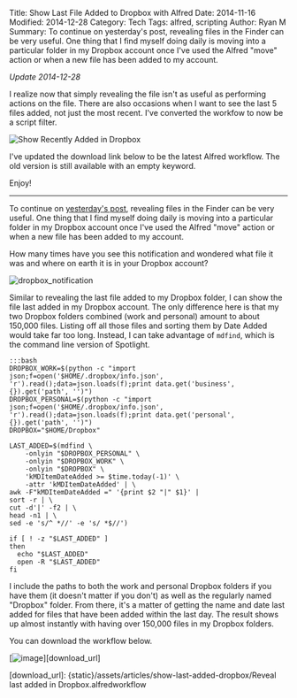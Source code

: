 Title: Show Last File Added to Dropbox with Alfred
Date: 2014-11-16
Modified: 2014-12-28
Category: Tech
Tags: alfred, scripting
Author: Ryan M
Summary: To continue on yesterday's post, revealing files in the Finder can be very useful. One thing that I find myself doing daily is moving into a particular folder in my Dropbox account once I've used the Alfred "move" action or when a new file has been added to my account.

*Update 2014-12-28*

I realize now that simply revealing the file isn't as useful as performing actions on the file. There are also occasions when I want to see the last 5 files added, not just the most recent. I've converted the workfow to now be a script filter.

![Show Recently Added in Dropbox]({static}/assets/articles/show-last-added-dropbox/recentlyadded.png)

I've updated the download link below to be the latest Alfred workflow. The old version is still available with an empty keyword. 

Enjoy!

----


To continue on [yesterday's post][yesterday], revealing files in the Finder can be very useful. One thing that I find myself doing daily is moving into a particular folder in my Dropbox account once I've used the Alfred "move" action or when a new file has been added to my account.

How many times have you see this notification and wondered what file it was and where on earth it is in your Dropbox account?

![dropbox_notification]({static}/assets/articles/show-last-added-dropbox/dropbox_notification.png)

Similar to revealing the last file added to my Dropbox folder, I can show the file last added in my Dropbox account. The only difference here is that my two Dropbox folders combined (work and personal) amount to about 150,000 files. Listing off all those files and sorting them by Date Added would take far too long. Instead, I can take advantage of `mdfind`, which is the command line version of Spotlight.

	:::bash
    DROPBOX_WORK=$(python -c "import json;f=open('$HOME/.dropbox/info.json', 'r').read();data=json.loads(f);print data.get('business', {}).get('path', '')")
    DROPBOX_PERSONAL=$(python -c "import json;f=open('$HOME/.dropbox/info.json', 'r').read();data=json.loads(f);print data.get('personal', {}).get('path', '')")
    DROPBOX="$HOME/Dropbox"
    
    LAST_ADDED=$(mdfind \
        -onlyin "$DROPBOX_PERSONAL" \
        -onlyin "$DROPBOX_WORK" \
        -onlyin "$DROPBOX" \
        'kMDItemDateAdded >= $time.today(-1)' \
        -attr 'kMDItemDateAdded' | \
    awk -F"kMDItemDateAdded =" '{print $2 "|" $1}' |
    sort -r | \
    cut -d'|' -f2 | \
    head -n1 | \
    sed -e 's/^ *//' -e 's/ *$//')

    if [ ! -z "$LAST_ADDED" ]
    then
      echo "$LAST_ADDED"
      open -R "$LAST_ADDED"
    fi

I include the paths to both the work and personal Dropbox folders if you have them (it doesn't matter if you don't) as well as the regularly named "Dropbox" folder. From there, it's a matter of getting the name and date last added for files that have been added within the last day. The result shows up almost instantly with having over 150,000 files in my Dropbox folders. 

You can download the workflow below. 

[![image]( {static}/images/alfred_extension.jpg )][download_url]  


[yesterday]: {filename}2014-11-15_A_better_downloads_folder.md
[download_url]: {static}/assets/articles/show-last-added-dropbox/Reveal last added in Dropbox.alfredworkflow
